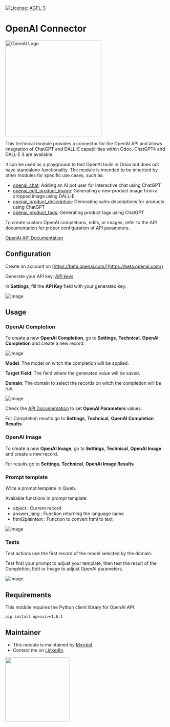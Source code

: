  [![License: AGPL-3](https://img.shields.io/badge/licence-AGPL--3-blue.png)](http://www.gnu.org/licenses/agpl-3.0-standalone.html)

OpenAI Connector
=================

[<img src="./static/img/openai_logo.svg" alt="OpenAI Logo" style="width:300px;"/>](https://openai.com/)


This technical module provides a connector for the OpenAI API and allows integration of ChatGPT and DALL-E capabilities within Odoo.
ChatGPT4 and DALL·E 3 are available.

It can be used as a playground to test OpenAI tools in Odoo but does not have standalone functionality.
The module is intended to be inherited by other modules for specific use cases, such as: 
 - [openai_chat](../openai_chat/README.md): Adding an AI bot user for interactive chat using ChatGPT
 - [openai_edit_product_image](../openai_edit_product_image/README.md): Generating a new product image from a cropped image using DALL-E
 - [openai_product_description](../openai_product_description/README.md): Generating sales descriptions for products using ChatGPT
 - [openai_product_tags](../openai_product_tags/README.md): Generating product tags using ChatGPT

To create custom OpenAI completions, edits, or images, refer to the API documentation for proper configuration of API parameters. 

[OpenAI API Documentation](https://beta.openai.com/docs/api-reference/introduction)

## Configuration

Create an account on [https://beta.openai.com/](https://beta.openai.com/)

Generate your API key: [API keys](https://beta.openai.com/account/api-keys)

In **Settings**, fill the **API Key** field with your generated key.

![image](./static/img/settings.png)

## Usage

### OpenAI Completion

To create a new **OpenAI Completion**, go to **Settings**, **Technical**, **OpenAI Completion** and create a new record.

![image](./static/img/completion_params.png)

**Model**: The model on witch the completion will be applied.

**Target Field**: The field where the generated value will be saved.

**Domain**: The domain to select the records on witch the completion will be run.


![image](./static/img/openai_params.png)

Check the [API Documentation](https://beta.openai.com/docs/api-reference/introduction) to set **OpenAI Parameters** values.

For Completion results go to **Settings**, **Technical**, **OpenAI Completion Results**

### OpenAI Image

To create a new **OpenAI Image**, go to **Settings**, **Technical**, **OpenAI Image** and create a new record.

For results go to **Settings**, **Technical**, **OpenAI Image Results**

### Prompt template

Write a prompt template in Qweb.

Available functions in prompt template:
 - object : Current record
 - answer_lang : Function returning the language name
 - html2plaintext : Function to convert html to text

![image](./static/img/prompt.png)

### Tests

Test actions use the first record of the model selected by the domain.

Test first your prompt to adjust your template, then test the result of the Completion, Edit or Image to adjust OpenAI parameters.

![image](./static/img/tests.png)

## Requirements

This module requires the Python client library for OpenAI API

    pip install openai>=1.6.1

## Maintainer

* This module is maintained by [Myrrkel](https://github.com/myrrkel). 
* Contact me on [LinkedIn](https://www.linkedin.com/in/michel-perrocheau-ba17a4122). 

[<img src="./static/description/logo.png" style="width:200px;"/>](https://github.com/myrrkel)



